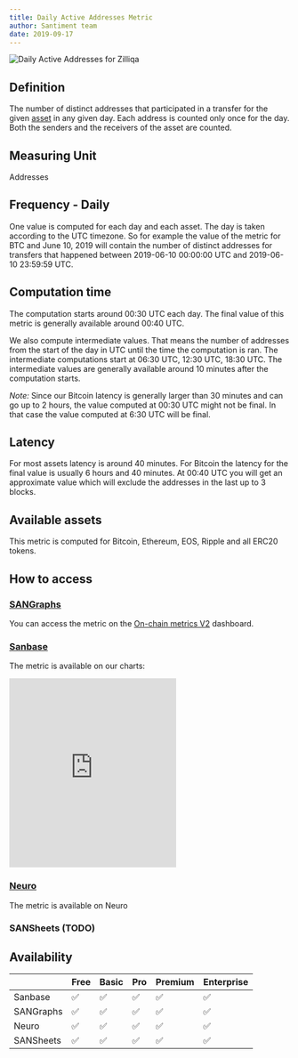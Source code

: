 ```yaml
---
title: Daily Active Addresses Metric
author: Santiment team
date: 2019-09-17
---
```


![Daily Active Addresses for
Zilliqa](https://santiment-discourse-uploads.s3.dualstack.eu-central-1.amazonaws.com/original/1X/0ce7d2cf9b9322a25fcc13c3a5e2ccedd59b14d0.png)

## Definition

The number of distinct addresses that participated in a transfer for
the given [asset](/asset/) in any given day. Each
address is counted only once for the day. Both the senders and the
receivers of the asset are counted.

## Measuring Unit
Addresses

## Frequency - Daily

One value is computed for each day and each asset. The day is taken
according to the UTC timezone. So for example the value of the metric
for BTC and June 10, 2019 will contain the number of distinct
addresses for transfers that happened between 2019-06-10 00:00:00 UTC
and 2019-06-10 23:59:59 UTC.

## Computation time

The computation starts around 00:30 UTC each day. The final value of
this metric is generally available around 00:40 UTC.

We also compute intermediate values. That means the number of
addresses from the start of the day in UTC until the time the
computation is ran. The intermediate computations start at 06:30 UTC,
12:30 UTC, 18:30 UTC. The intermediate values are generally available
around 10 minutes after the computation starts.

*Note:* Since our Bitcoin latency is generally larger than 30 minutes
and can go up to 2 hours, the value computed at 00:30 UTC might not be
final. In that case the value computed at 6:30 UTC will be final.

## Latency

For most assets latency is around 40 minutes. For Bitcoin the latency
for the final value is usually 6 hours and 40 minutes. At 00:40 UTC
you will get an approximate value which will exclude the addresses in
the last up to 3 blocks.

## Available assets

This metric is computed for Bitcoin, Ethereum, EOS, Ripple and all
ERC20 tokens.

## How to access

### [SANGraphs](https://data.santiment.net)

You can access the metric on the [On-chain metrics
V2](https://data.santiment.net/d/iYmn0EGZk/00-on-chain-metrics-v2?utm_source=discourse&amp;utm_medium=post&amp;utm_campaign=reference&amp;utm_content=https://community.santiment.net/t/daily-active-addresses/2652)
dashboard.

### [Sanbase](https://app.santiment.net)

The metric is available on our charts:
<iframe frameborder="0" height="340" src="https://app.santiment.net/chart?from=2019-02-12T22%3A00%3A00.000Z&amp;interval=1d&amp;metrics=historyPrice,dailyActiveAddresses&amp;slug=santiment&amp;title=Santiment%20Network%20Token%20%28SAN%29&amp;to=2019-08-13T21%3A00%3A00.000Z&amp;viewOnly=true"></iframe>

### [Neuro](https://neuro.santiment.net/)

The metric is available on Neuro

### SANSheets (TODO)

## Availability

|           | Free               | Basic              | Pro                | Premium            | Enterprise         |
| --------- | ------------------ | ------------------ | ------------------ | ------------------ | ------------------ |
| Sanbase   | :white_check_mark: | :white_check_mark: | :white_check_mark: | :white_check_mark: | :white_check_mark: |
| SANGraphs | :white_check_mark: | :white_check_mark: | :white_check_mark: | :white_check_mark: | :white_check_mark: |
| Neuro     | :white_check_mark: | :white_check_mark: | :white_check_mark: | :white_check_mark: | :white_check_mark: |
| SANSheets | :white_check_mark: | :white_check_mark: | :white_check_mark: | :white_check_mark: | :white_check_mark: |
